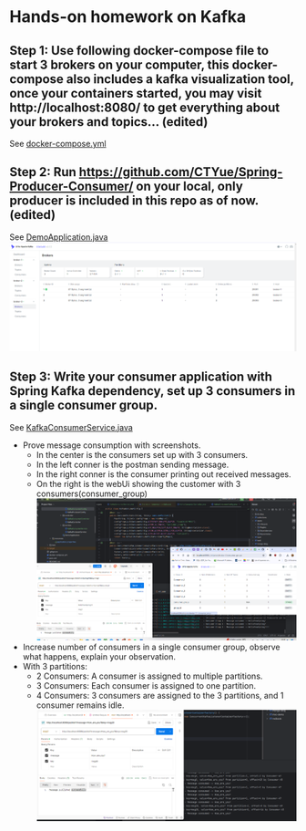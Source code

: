 # Hands-on homework on Kafka

## Step 1: Use following docker-compose file to start 3 brokers on your computer, this docker-compose also includes a kafka visualization tool, once your containers started, you may visit http://localhost:8080/ to get everything about your brokers and topics… (edited) 
See [docker-compose.yml](..%2FCoding%2Fhw18%2Fdocker-compose.yml)

## Step 2: Run https://github.com/CTYue/Spring-Producer-Consumer/ on your local, only producer is included in this repo as of now. (edited) 
See [DemoApplication.java](..%2FCoding%2Fhw18%2FSpring-Producer-Consumer-main%2Fsrc%2Fmain%2Fjava%2Fcom%2Fchuwa%2Fdemo%2FDemoApplication.java)
![kaf1.png](supportingImages%2Fkaf1.png)

## Step 3: Write your consumer application with Spring Kafka dependency, set up 3 consumers in a single consumer group.
See [KafkaConsumerService.java](..%2FCoding%2Fhw18%2FSpring-Producer-Consumer-main%2Fsrc%2Fmain%2Fjava%2Fcom%2Fchuwa%2Fdemo%2Fservice%2FKafkaConsumerService.java)
- Prove message consumption with screenshots.
  - In the center is the consumers set up with 3 consumers.
  - In the left conner is the postman sending message.
  - In the right conner is the consumer printing out received messages.
  - On the right is the webUi showing the customer with 3 consumers(consumer_group)
![kf2.png](supportingImages%2Fkf2.png)
- Increase number of consumers in a single consumer group, observe what happens, explain your observation.
- With 3 partitions:
  - 2 Consumers: A consumer is assigned to multiple partitions.
  - 3 Consumers: Each consumer is assigned to one partition.
  - 4 Consumers: 3 consumers are assigned to the 3 partitions, and 1 consumer remains idle.
![kf3.png](supportingImages%2Fkf3.png)